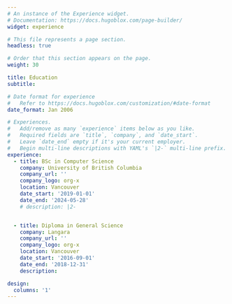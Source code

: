 ```yaml
---
# An instance of the Experience widget.
# Documentation: https://docs.hugoblox.com/page-builder/
widget: experience

# This file represents a page section.
headless: true

# Order that this section appears on the page.
weight: 30

title: Education
subtitle:

# Date format for experience
#   Refer to https://docs.hugoblox.com/customization/#date-format
date_format: Jan 2006

# Experiences.
#   Add/remove as many `experience` items below as you like.
#   Required fields are `title`, `company`, and `date_start`.
#   Leave `date_end` empty if it's your current employer.
#   Begin multi-line descriptions with YAML's `|2-` multi-line prefix.
experience:
  - title: BSc in Computer Science
    company: University of British Columbia
    company_url: ''
    company_logo: org-x
    location: Vancouver
    date_start: '2019-01-01'
    date_end: '2024-05-28'
    # description: |2-


  - title: Diploma in General Science
    company: Langara 
    company_url: ''
    company_logo: org-x
    location: Vancouver
    date_start: '2016-09-01'
    date_end: '2018-12-31'
    description: 

design:
  columns: '1'
---
```


